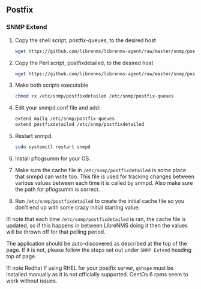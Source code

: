 
## Postfix

### SNMP Extend

1. Copy the shell script, postfix-queues, to the desired host

    ```bash
    wget https://github.com/librenms/librenms-agent/raw/master/snmp/postfix-queues -O /etc/snmp/postfix-queues
    ```

2. Copy the Perl script, postfixdetailed, to the desired host

    ```bash
    wget https://github.com/librenms/librenms-agent/raw/master/snmp/postfixdetailed -O /etc/snmp/postfixdetailed
    ```

3. Make both scripts executable

    ```bash
    chmod +x /etc/snmp/postfixdetailed /etc/snmp/postfix-queues
    ```

4. Edit your snmpd.conf file and add:

    ```bash
    extend mailq /etc/snmp/postfix-queues
    extend postfixdetailed /etc/snmp/postfixdetailed
    ```

5. Restart snmpd.

    ```bash
    sudo systemctl restart snmpd
    ```

6. Install pflogsumm for your OS.

7. Make sure the cache file in `/etc/snmp/postfixdetailed` is some place
that snmpd can write too. This file is used for tracking changes
between various values between each time it is called by snmpd. Also
make sure the path for pflogsumm is correct.

8. Run `/etc/snmp/postfixdetailed` to create the initial cache file so
you don't end up with some crazy initial starting value. 

!!! note 
    that each time `/etc/snmp/postfixdetailed` is ran, the cache file is
    updated, so if this happens in between LibreNMS doing it then the
    values will be thrown off for that polling period.

The application should be auto-discovered as described at the top of
the page. If it is not, please follow the steps set out under `SNMP
Extend` heading top of page.

!!! note Redhat
    If using RHEL for your postfix server, `qshape` must be installed manually as it is not officially supported. CentOs 6 rpms seem to work without issues.